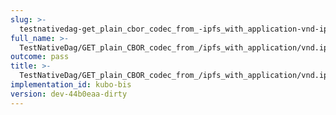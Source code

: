```yaml
---
slug: >-
  testnativedag-get_plain_cbor_codec_from_-ipfs_with_application-vnd-ipld-dag-cbor_returns_the_same_payload_as_the_raw_block
full_name: >-
  TestNativeDag/GET_plain_CBOR_codec_from_/ipfs_with_application/vnd.ipld.dag-cbor_returns_the_same_payload_as_the_raw_block
outcome: pass
title: >-
  TestNativeDag/GET_plain_CBOR_codec_from_/ipfs_with_application/vnd.ipld.dag-cbor_returns_the_same_payload_as_the_raw_block
implementation_id: kubo-bis
version: dev-44b0eaa-dirty
---
```


